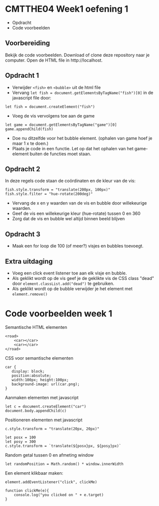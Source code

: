 # CMTTHE04 Week1 oefening 1

- Opdracht
- Code voorbeelden

## Voorbereiding

Bekijk de code voorbeelden. Download of clone deze repository naar je computer. Open de HTML file in http://localhost.

## Opdracht 1

- Verwijder `<fish>` en `<bubble>` uit de html file
- Vervang `let fish = document.getElementsByTagName("fish")[0]` in de javascript file door:
```
let fish = document.createElement("fish")
```
- Voeg de vis vervolgens toe aan de game
```
let game = document.getElementsByTagName("game")[0]
game.appendChild(fish)
```

- Doe nu ditzelfde voor het bubble element. (ophalen van game hoef je maar 1 x te doen.)
- Plaats je code in een functie. Let op dat het ophalen van het game-element buiten de functies moet staan.

## Opdracht 2

In deze regels code staan de coördinaten en de kleur van de vis: 
```
fish.style.transform = "translate(200px, 100px)"
fish.style.filter = "hue-rotate(200deg)"
```

- Vervang de x en y waarden van de vis en bubble door willekeurige waarden.
- Geef de vis een willekeurige kleur (hue-rotate) tussen 0 en 360
- Zorg dat de vis en bubble wel altijd binnen beeld blijven

## Opdracht 3

- Maak een for loop die 100 (of meer?) visjes en bubbles toevoegt. 

## Extra uitdaging

- Voeg een click event listener toe aan elk visje en bubble. 
- Als geklikt wordt op de vis geef je de geklikte vis de CSS class "dead" door `element.classList.add("dead")` te gebruiken.
- Als geklikt wordt op de bubble verwijder je het element met `element.remove()`


# Code voorbeelden week 1

Semantische HTML elementen
```
<road>
    <car></car>
    <car></car>
</road>
```

CSS voor semantische elementen
```
car {
   display: block;
   position:absolute;
   width:100px; height:100px;
   background-image: url(car.png);
}
```
Aanmaken elementen met javascript
```
let c = document.createElement("car")
document.body.appendChild(c)
```
Positioneren  elementen met javascript
```
c.style.transform = "translate(20px, 20px)"

let posx = 100
let posy = 300
c.style.transform = `translate(${posx}px, ${posy}px)`
```
Random getal tussen 0 en afmeting window
```
let randomPosition = Math.random() * window.innerWidth
```
Een element klikbaar maken:
```
element.addEventListener("click", clickMe)

function clickMe(e){
    console.log("you clicked on " + e.target)
}
```